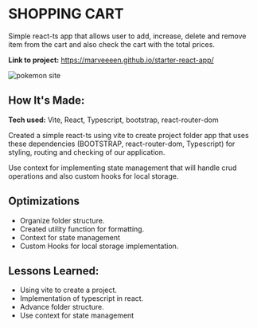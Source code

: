 # SHOPPING CART
Simple react-ts app that allows user to add, increase, delete and remove item from the cart and also check the cart with the total prices.

**Link to project:** https://marveeeen.github.io/starter-react-app/

![pokemon site](https://user-images.githubusercontent.com/97417405/191695955-4dee01b6-ecd7-4827-90d4-c52031c4a466.gif)

## How It's Made:

**Tech used:** Vite, React, Typescript, bootstrap,  react-router-dom

Created a simple react-ts using vite to create project folder app that uses these dependencies (BOOTSTRAP, react-router-dom, Typescript) for styling, routing and checking of our application.

Use context for implementing state management that will handle crud operations and also custom hooks for local storage.

## Optimizations

- Organize folder structure.
- Created utility function for formatting.
- Context for state management
- Custom Hooks for local storage implementation.

## Lessons Learned:

- Using vite to create a project.
- Implementation of typescript in react.
- Advance folder structure.
- Use context for state management